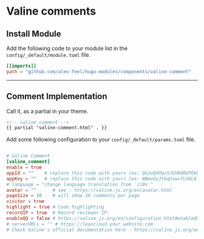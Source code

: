 # Valine comments

## Install Module

Add the following code to your module list in the `config/_default/module.toml` file.

```toml
[[imports]]
path = "github.com/alex-feel/hugo-modules/components/valine-comment"
```

<hr>

## Comment Implementation

Call it, as a partial in your theme.

```html
<!-- valine comment -->
{{ partial "valine-comment.html" . }}
```

Add some following configuration to your `config/_default/params.toml` file.

```toml

# Valine Comment
[valine_comment]
enable = true
appId = ""    # replace this code with yours [ex: QGzwQXOqs5JOhN4RGPOkR2mR-MdYXbMMI]
appKey = ""   # replace this code with yours [ex: WBmoGyJtbqUswvfLh6L8iEBr]
# language = "change language translation from `i18n`"
avatar = ""      # see : https://valine.js.org/en/avatar.html
pageSize = 10    # will show 10 comments per page
visitor = true
highlight = true # Code highlighting
recordIP = true  # Record reviewer IP.
enableQQ = false # https://valine.js.org/en/configuration.html#enableQQ
# serverURLs = "" # https://leancloud.your_website.com
# Check Valine's official documentation here - https://valine.js.org/en/configuration.html
```
